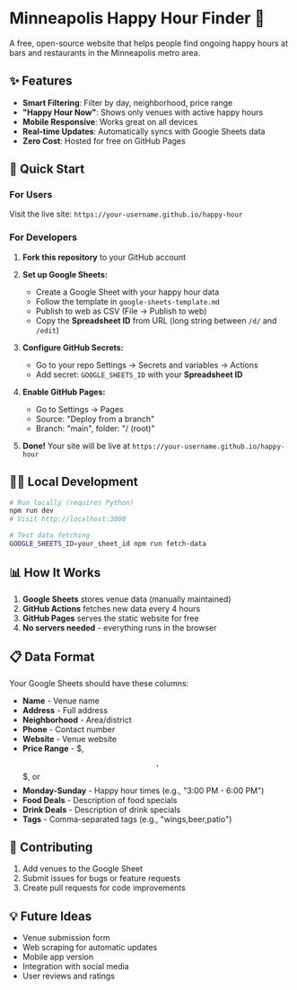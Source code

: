 # Minneapolis Happy Hour Finder 🍻

A free, open-source website that helps people find ongoing happy hours at bars and restaurants in the Minneapolis metro area.

## ✨ Features

- **Smart Filtering**: Filter by day, neighborhood, price range
- **"Happy Hour Now"**: Shows only venues with active happy hours
- **Mobile Responsive**: Works great on all devices
- **Real-time Updates**: Automatically syncs with Google Sheets data
- **Zero Cost**: Hosted for free on GitHub Pages

## 🚀 Quick Start

### For Users
Visit the live site: `https://your-username.github.io/happy-hour`

### For Developers

1. **Fork this repository** to your GitHub account

2. **Set up Google Sheets:**
   - Create a Google Sheet with your happy hour data
   - Follow the template in `google-sheets-template.md`
   - Publish to web as CSV (File → Publish to web)
   - Copy the **Spreadsheet ID** from URL (long string between `/d/` and `/edit`)

3. **Configure GitHub Secrets:**
   - Go to your repo Settings → Secrets and variables → Actions
   - Add secret: `GOOGLE_SHEETS_ID` with your **Spreadsheet ID**

4. **Enable GitHub Pages:**
   - Go to Settings → Pages
   - Source: "Deploy from a branch"
   - Branch: "main", folder: "/ (root)"

5. **Done!** Your site will be live at `https://your-username.github.io/happy-hour`

## 🏃‍♂️ Local Development

```bash
# Run locally (requires Python)
npm run dev
# Visit http://localhost:3000

# Test data fetching
GOOGLE_SHEETS_ID=your_sheet_id npm run fetch-data
```

## 📊 How It Works

1. **Google Sheets** stores venue data (manually maintained)
2. **GitHub Actions** fetches new data every 4 hours
3. **GitHub Pages** serves the static website for free
4. **No servers needed** - everything runs in the browser

## 📋 Data Format

Your Google Sheets should have these columns:
- **Name** - Venue name
- **Address** - Full address
- **Neighborhood** - Area/district
- **Phone** - Contact number
- **Website** - Venue website
- **Price Range** - $, $$, $$$, or $$$$
- **Monday-Sunday** - Happy hour times (e.g., "3:00 PM - 6:00 PM")
- **Food Deals** - Description of food specials
- **Drink Deals** - Description of drink specials
- **Tags** - Comma-separated tags (e.g., "wings,beer,patio")

## 🤝 Contributing

1. Add venues to the Google Sheet
2. Submit issues for bugs or feature requests
3. Create pull requests for code improvements

## 💡 Future Ideas

- Venue submission form
- Web scraping for automatic updates
- Mobile app version
- Integration with social media
- User reviews and ratings
